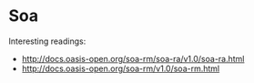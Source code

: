 # Soa

Interesting readings: 
  - http://docs.oasis-open.org/soa-rm/soa-ra/v1.0/soa-ra.html
  - http://docs.oasis-open.org/soa-rm/v1.0/soa-rm.html
